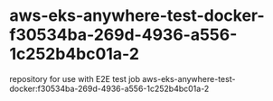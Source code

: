 # aws-eks-anywhere-test-docker-f30534ba-269d-4936-a556-1c252b4bc01a-2
repository for use with E2E test job aws-eks-anywhere-test-docker:f30534ba-269d-4936-a556-1c252b4bc01a-2
